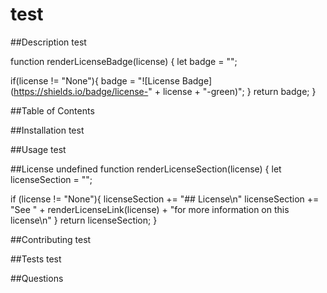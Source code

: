 # test
  
  ##Description
  test

  function renderLicenseBadge(license) {
  let badge = "";

  if(license != "None"){
    badge = "![License Badge](https://shields.io/badge/license-" + license + "-green)";
  }
  return badge;
}


  ##Table of Contents


  ##Installation
  test

  ##Usage
  test

  ##License
  undefined
  function renderLicenseSection(license) {
  let licenseSection = "";

  if (license != "None"){
    licenseSection += "## License\n"
    licenseSection += "See " + renderLicenseLink(license) + "for more information on this license\n"
  }
  return licenseSection;
}


  ##Contributing
  test

  ##Tests
  test

  ##Questions


